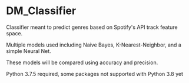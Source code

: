 # DM_Classifier

Classifier meant to predict genres based on Spotify's API track feature space.

Multiple models used including Naive Bayes, K-Nearest-Neighbor, and a simple Neural Net.

These models will be compared using accuracy and precision.

Python 3.7.5 required, some packages not supported with Python 3.8 yet
